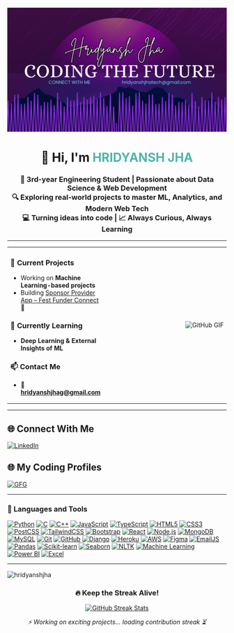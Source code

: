 ![Banner](Github%20Banner.png)

<h1 align="center">👋 Hi, I'm <span style="color:#4db6ac;">HRIDYANSH JHA</span></h1>

<h3 align="center">
  🚀 3rd-year Engineering Student | Passionate about Data Science & Web Development <br />
  🔍 Exploring real-world projects to master ML, Analytics, and Modern Web Tech <br />
  💻 Turning ideas into code | 📈 Always Curious, Always Learning
</h3>

---

<table>
  <tr>
    <td>

### 🔭 Current Projects
- Working on **Machine Learning-based projects**
- Building [Sponsor Provider App – Fest Funder Connect](https://github.com/HridyanshJha/fest-funder-connect) 🚀

### 🌱 Currently Learning
- **Deep Learning & External Insights of ML**

### 📫 Contact Me
- 📧 **hridyanshjhag@gmail.com**

</td>
    <td align="right" width="400">
      <img src="https://raw.githubusercontent.com/gist/ManulMax/2d20af60d709805c55fd784ca7cba4b9/raw/bcfeac7604f674ace63623106eb8bb8471d844a6/github.gif" alt="GitHub GIF" width="350" />
      <br />
    </td>
  </tr>
</table>

---

## 🌐 Connect With Me
<p align="left">
  <a href="https://linkedin.com/in/hridyanshjha" target="_blank">
    <img src="https://skillicons.dev/icons?i=linkedin" height="30" alt="LinkedIn" />
  </a>
  
## 🌐 My Coding Profiles
  <a href="https://auth.geeksforgeeks.org/user/hridyansh_jha/profile" target="_blank">
    <img src="https://upload.wikimedia.org/wikipedia/commons/4/43/GeeksforGeeks.svg" height="30" alt="GFG" />
  </a>
</p>

---


### 🚀 Languages and Tools

[![Python](https://img.shields.io/badge/Python-3776AB?style=for-the-badge&logo=python&logoColor=white)](https://www.python.org)
[![C](https://img.shields.io/badge/C-00599C?style=for-the-badge&logo=c&logoColor=white)](https://www.cprogramming.com/)
[![C++](https://img.shields.io/badge/C++-00599C?style=for-the-badge&logo=cplusplus&logoColor=white)](https://www.w3schools.com/cpp/)
[![JavaScript](https://img.shields.io/badge/JavaScript-F7DF1E?style=for-the-badge&logo=javascript&logoColor=black)](https://developer.mozilla.org/en-US/docs/Web/JavaScript)
[![TypeScript](https://img.shields.io/badge/TypeScript-3178C6?style=for-the-badge&logo=typescript&logoColor=white)](https://www.typescriptlang.org)
[![HTML5](https://img.shields.io/badge/HTML5-E34F26?style=for-the-badge&logo=html5&logoColor=white)](https://developer.mozilla.org/en-US/docs/Web/HTML)
[![CSS3](https://img.shields.io/badge/CSS3-1572B6?style=for-the-badge&logo=css3&logoColor=white)](https://developer.mozilla.org/en-US/docs/Web/CSS)
[![PostCSS](https://img.shields.io/badge/PostCSS-DD3A0A?style=for-the-badge&logo=postcss&logoColor=white)](https://postcss.org/)
[![TailwindCSS](https://img.shields.io/badge/TailwindCSS-06B6D4?style=for-the-badge&logo=tailwindcss&logoColor=white)](https://tailwindcss.com)
[![Bootstrap](https://img.shields.io/badge/Bootstrap-7952B3?style=for-the-badge&logo=bootstrap&logoColor=white)](https://getbootstrap.com/)
[![React](https://img.shields.io/badge/React-20232A?style=for-the-badge&logo=react&logoColor=61DAFB)](https://reactjs.org/)
[![Node.js](https://img.shields.io/badge/Node.js-339933?style=for-the-badge&logo=nodedotjs&logoColor=white)](https://nodejs.org)
[![MongoDB](https://img.shields.io/badge/MongoDB-47A248?style=for-the-badge&logo=mongodb&logoColor=white)](https://www.mongodb.com/)
[![MySQL](https://img.shields.io/badge/MySQL-005C84?style=for-the-badge&logo=mysql&logoColor=white)](https://www.mysql.com/)
[![Git](https://img.shields.io/badge/Git-F05032?style=for-the-badge&logo=git&logoColor=white)](https://git-scm.com/)
[![GitHub](https://img.shields.io/badge/GitHub-181717?style=for-the-badge&logo=github&logoColor=white)](https://github.com/)
[![Django](https://img.shields.io/badge/Django-092E20?style=for-the-badge&logo=django&logoColor=white)](https://www.djangoproject.com/)
[![Heroku](https://img.shields.io/badge/Heroku-430098?style=for-the-badge&logo=heroku&logoColor=white)](https://heroku.com)
[![AWS](https://img.shields.io/badge/AWS-232F3E?style=for-the-badge&logo=amazonaws&logoColor=white)](https://aws.amazon.com)
[![Figma](https://img.shields.io/badge/Figma-F24E1E?style=for-the-badge&logo=figma&logoColor=white)](https://www.figma.com/)
[![EmailJS](https://img.shields.io/badge/EmailJS-3333CC?style=for-the-badge&logo=gmail&logoColor=white)](https://www.emailjs.com/)
[![Pandas](https://img.shields.io/badge/Pandas-150458?style=for-the-badge&logo=pandas&logoColor=white)](https://pandas.pydata.org/)
[![Scikit-learn](https://img.shields.io/badge/Scikit--learn-F7931E?style=for-the-badge&logo=scikitlearn&logoColor=white)](https://scikit-learn.org/)
[![Seaborn](https://img.shields.io/badge/Seaborn-3776AB?style=for-the-badge&logo=python&logoColor=white)](https://seaborn.pydata.org/)
[![NLTK](https://img.shields.io/badge/NLTK-009688?style=for-the-badge&logo=python&logoColor=white)](https://www.nltk.org/)
[![Machine Learning](https://img.shields.io/badge/Machine%20Learning-0A192F?style=for-the-badge&logo=AI&logoColor=white)](https://en.wikipedia.org/wiki/Machine_learning)
[![Power BI](https://img.shields.io/badge/Power%20BI-F2C811?style=for-the-badge&logo=powerbi&logoColor=black)](https://powerbi.microsoft.com/)
[![Excel](https://img.shields.io/badge/Excel-217346?style=for-the-badge&logo=microsoftexcel&logoColor=white)](https://www.microsoft.com/en-us/microsoft-365/excel)


---

<p><img align="center" src="https://github-readme-stats.vercel.app/api/top-langs?username=hridyanshjha&show_icons=true&locale=en&layout=compact" alt="hridyanshjha" /></p>


<!-- GitHub Streak Stats with better loading experience -->
<h3 align="center">🔥 Keep the Streak Alive!</h3>

<p align="center">
  <a href="https://github.com/hridyanshjha">
    <picture>
      <source media="(prefers-color-scheme: dark)" srcset="https://github-readme-streak-stats.herokuapp.com?user=hridyanshjha&theme=tokyonight&hide_border=true&date_format=M%20j%5B%2C%20Y%5D"/>
      <img src="https://github-readme-streak-stats.herokuapp.com?user=hridyanshjha&theme=default&hide_border=true&date_format=M%20j%5B%2C%20Y%5D" alt="GitHub Streak Stats" />
    </picture>
  </a>
</p>

<!-- Fallback for slow loading -->
<p align="center">
  <em>⚡ Working on exciting projects... loading contribution streak ⏳</em>
</p>

